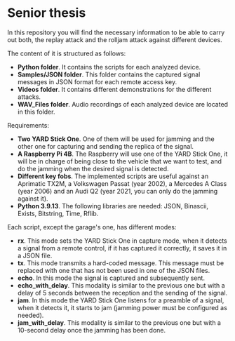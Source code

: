 # Senior thesis
In this repository you will find the necessary information to be able to carry out both, the replay attack and the rolljam attack against different devices.

The content of it is structured as follows:
* **Python folder**. It contains the scripts for each analyzed device.
* **Samples/JSON folder**. This folder contains the captured signal messages in JSON format for each remote access key.
* **Videos folder**. It contains different demonstrations for the different attacks.
* **WAV_Files folder**. Audio recordings of each analyzed device are located in this folder.

Requirements:
* **Two YARD Stick One**. One of them will be used for jamming and the other one for capturing and sending the replica of the signal.
* **A Raspberry Pi 4B**. The Raspberry will use one of the YARD Stick One, it will be in charge of being close to the vehicle that we want to test, and do the jamming when the desired signal is detected.
* **Different key fobs**. The implemented scripts are useful against an Aprimatic TX2M, a Volkswagen Passat (year 2002), a Mercedes A Class (year 2006) and an Audi Q2 (year 2021, you can only do the jamming against it).
*  **Python 3.9.13**. The following libraries are needed: JSON, Binascii, Exists, Bitstring, Time, Rflib.
 
Each script, except the garage's one, has different modes:
* **rx**. This mode sets the YARD Stick One in capture mode, when it detects a signal from a remote control, if it has captured it correctly, it saves it in a JSON file.
* **tx**. This mode transmits a hard-coded message. This message must be replaced with one that has not been used in one of the JSON files.
* **echo**. In this mode the signal is captured and subsequently sent.
* **echo_with_delay**. This modality is similar to the previous one but with a delay of 5 seconds between the reception and the sending of the signal.
* **jam**. In this mode the YARD Stick One listens for a preamble of a signal, when it detects it, it starts to jam (jamming power must be configured as needed).
* **jam_with_delay**. This modality is similar to the previous one but with a 10-second delay once the jamming has been done.
